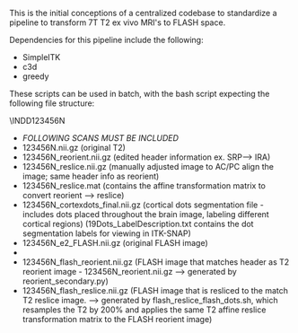 This is the initial conceptions of a centralized codebase to standardize a pipeline to transform 7T T2 ex vivo MRI's to FLASH space.

Dependencies for this pipeline include the following:
- SimpleITK
- c3d
- greedy

These scripts can be used in batch, with the bash script expecting the following file structure:

\INDD123456N
- *FOLLOWING SCANS MUST BE INCLUDED*
- 123456N.nii.gz (original T2)
- 123456N_reorient.nii.gz (edited header information ex. SRP--> IRA)
- 123456N_reslice.nii.gz (manually adjusted image to AC/PC align the image; same header info as reorient)
- 123456N_reslice.mat (contains the affine transformation matrix to convert reorient --> reslice)
- 123456N_cortexdots_final.nii.gz (cortical dots segmentation file - includes dots placed throughout the brain image, labeling different cortical regions) (19Dots_LabelDescription.txt contains the dot segmentation labels for viewing in ITK-SNAP)
- 123456N_e2_FLASH.nii.gz (original FLASH image)
- 
- 123456N_flash_reorient.nii.gz (FLASH image that matches header as T2 reorient image - 123456N_reorient.nii.gz --> generated by reorient_secondary.py)
- 123456N_flash_reslice.nii.gz (FLASH image that is resliced to the match T2 reslice image. --> generated by flash_reslice_flash_dots.sh, which resamples the T2 by 200% and applies the same T2 affine reslice transformation matrix to the FLASH reorient image)
